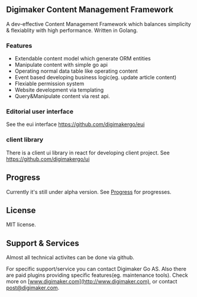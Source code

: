 Digimaker Content Management Framework
----------------
A dev-effective Content Management Framework which balances simplicity & flexiablity with high performance. Written in Golang.


### Features
- Extendable content model which generate ORM entities
- Manipulate content with simple go api
- Operating normal data table like operating content
- Event based developing business logic(eg. update article content)
- Flexiable permission system
- Website development via templating
- Query&Manipulate content via rest api.

### Editorial user interface
See the eui interface https://github.com/digimakergo/eui

### client library
There is a client ui library in react for developing client project. See https://github.com/digimakergo/ui

Progress
--------
Currently it's still under alpha version.
See [Progress](core/doc/9.Progress.md) for progresses.

License
--------
MIT license. 

Support & Services
--------
Almost all technical activites can be done via github. 

For specific support/service you can contact Digimaker Go AS. Also there are paid plugins providing specific features(eg. maintenance tools).  Check more on [www.digimaker.com](http://www.digimaker.com), or contact post@digimaker.com.
